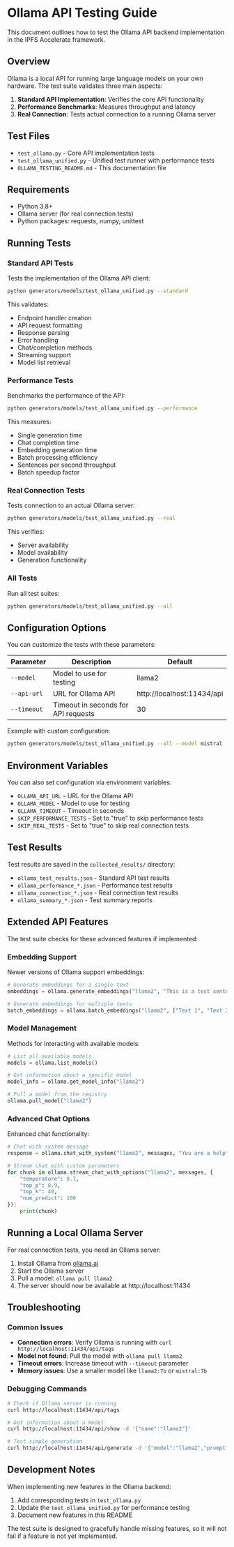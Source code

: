 # Ollama API Testing Guide

This document outlines how to test the Ollama API backend implementation in the IPFS Accelerate framework.

## Overview

Ollama is a local API for running large language models on your own hardware. The test suite validates three main aspects:

1. **Standard API Implementation**: Verifies the core API functionality
2. **Performance Benchmarks**: Measures throughput and latency
3. **Real Connection**: Tests actual connection to a running Ollama server

## Test Files

- `test_ollama.py` - Core API implementation tests
- `test_ollama_unified.py` - Unified test runner with performance tests
- `OLLAMA_TESTING_README.md` - This documentation file

## Requirements

- Python 3.8+
- Ollama server (for real connection tests)
- Python packages: requests, numpy, unittest

## Running Tests

### Standard API Tests

Tests the implementation of the Ollama API client:

```bash
python generators/models/test_ollama_unified.py --standard
```

This validates:
- Endpoint handler creation
- API request formatting
- Response parsing
- Error handling
- Chat/completion methods
- Streaming support
- Model list retrieval

### Performance Tests

Benchmarks the performance of the API:

```bash
python generators/models/test_ollama_unified.py --performance
```

This measures:
- Single generation time
- Chat completion time
- Embedding generation time
- Batch processing efficiency
- Sentences per second throughput
- Batch speedup factor

### Real Connection Tests

Tests connection to an actual Ollama server:

```bash
python generators/models/test_ollama_unified.py --real
```

This verifies:
- Server availability
- Model availability
- Generation functionality

### All Tests

Run all test suites:

```bash
python generators/models/test_ollama_unified.py --all
```

## Configuration Options

You can customize the tests with these parameters:

| Parameter | Description | Default |
|-----------|-------------|---------|
| `--model` | Model to use for testing | llama2 |
| `--api-url` | URL for Ollama API | http://localhost:11434/api |
| `--timeout` | Timeout in seconds for API requests | 30 |

Example with custom configuration:
```bash
python generators/models/test_ollama_unified.py --all --model mistral --api-url http://localhost:11434/api --timeout 60
```

## Environment Variables

You can also set configuration via environment variables:

- `OLLAMA_API_URL` - URL for the Ollama API
- `OLLAMA_MODEL` - Model to use for testing
- `OLLAMA_TIMEOUT` - Timeout in seconds
- `SKIP_PERFORMANCE_TESTS` - Set to "true" to skip performance tests
- `SKIP_REAL_TESTS` - Set to "true" to skip real connection tests

## Test Results

Test results are saved in the `collected_results/` directory:

- `ollama_test_results.json` - Standard API test results
- `ollama_performance_*.json` - Performance test results
- `ollama_connection_*.json` - Real connection test results
- `ollama_summary_*.json` - Test summary reports

## Extended API Features

The test suite checks for these advanced features if implemented:

### Embedding Support

Newer versions of Ollama support embeddings:

```python
# Generate embeddings for a single text
embeddings = ollama.generate_embeddings("llama2", "This is a test sentence.")

# Generate embeddings for multiple texts
batch_embeddings = ollama.batch_embeddings("llama2", ["Text 1", "Text 2", "Text 3"])
```

### Model Management

Methods for interacting with available models:

```python
# List all available models
models = ollama.list_models()

# Get information about a specific model
model_info = ollama.get_model_info("llama2")

# Pull a model from the registry
ollama.pull_model("llama2")
```

### Advanced Chat Options

Enhanced chat functionality:

```python
# Chat with system message
response = ollama.chat_with_system("llama2", messages, "You are a helpful assistant")

# Stream chat with custom parameters
for chunk in ollama.stream_chat_with_options("llama2", messages, {
    "temperature": 0.7,
    "top_p": 0.9,
    "top_k": 40,
    "num_predict": 100
}):
    print(chunk)
```

## Running a Local Ollama Server

For real connection tests, you need an Ollama server:

1. Install Ollama from [ollama.ai](https://ollama.ai)
2. Start the Ollama server
3. Pull a model: `ollama pull llama2`
4. The server should now be available at http://localhost:11434

## Troubleshooting

### Common Issues

- **Connection errors**: Verify Ollama is running with `curl http://localhost:11434/api/tags`
- **Model not found**: Pull the model with `ollama pull llama2`
- **Timeout errors**: Increase timeout with `--timeout` parameter
- **Memory issues**: Use a smaller model like `llama2:7b` or `mistral:7b`

### Debugging Commands

```bash
# Check if Ollama server is running
curl http://localhost:11434/api/tags

# Get information about a model
curl http://localhost:11434/api/show -d '{"name":"llama2"}'

# Test simple generation
curl http://localhost:11434/api/generate -d '{"model":"llama2","prompt":"Hello world"}'
```

## Development Notes

When implementing new features in the Ollama backend:

1. Add corresponding tests in `test_ollama.py`
2. Update the `test_ollama_unified.py` for performance testing
3. Document new features in this README

The test suite is designed to gracefully handle missing features, so it will not fail if a feature is not yet implemented.